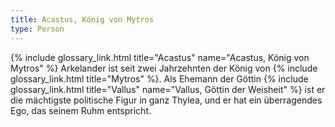 ```yaml
---
title: Acastus, König von Mytros
type: Person
---
```


{% include glossary_link.html title="Acastus" name="Acastus, König von Mytros" %} Arkelander ist seit zwei Jahrzehnten der König von {% include glossary_link.html title="Mytros" %}. Als Ehemann
der Göttin {% include glossary_link.html title="Vallus" name="Vallus, Göttin der Weisheit" %} ist er die mächtigste politische Figur in ganz Thylea, und er
hat ein überragendes Ego, das seinem Ruhm entspricht.
